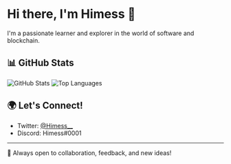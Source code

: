 
# Hi there, I'm Himess 👋

I'm a passionate learner and explorer in the world of software and blockchain.

## 📊 GitHub Stats

![GitHub Stats](https://github-readme-stats.vercel.app/api?username=Himess&show_icons=true&theme=default)
![Top Languages](https://github-readme-stats.vercel.app/api/top-langs/?username=Himess&layout=compact)

## 🌍 Let's Connect!
- Twitter: [@Himess__](https://twitter.com/Himess__)
- Discord: Himess#0001

---

💬 Always open to collaboration, feedback, and new ideas!
